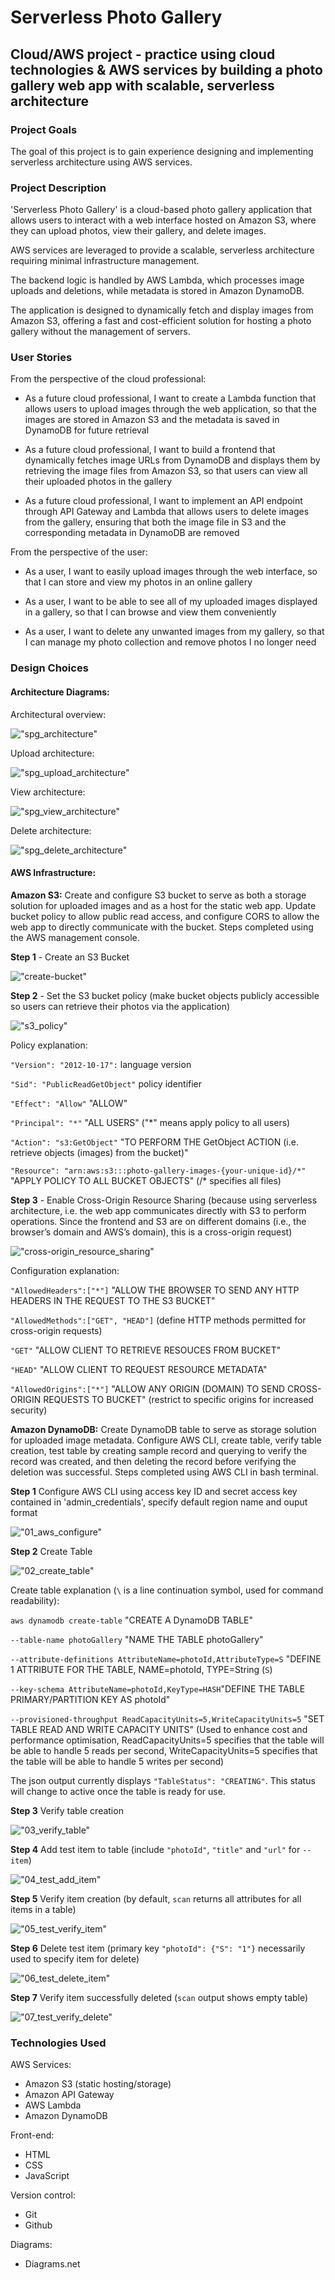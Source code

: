# Serverless Photo Gallery


## Cloud/AWS project - practice using cloud technologies & AWS services by building a photo gallery web app with scalable, serverless architecture


### Project Goals
The goal of this project is to gain experience designing and implementing serverless architecture using AWS services.


### Project Description
'Serverless Photo Gallery' is a cloud-based photo gallery application that allows users to interact with a web interface hosted on Amazon S3, where they can upload photos, view their gallery, and delete images.

AWS services are leveraged to provide a scalable, serverless architecture requiring minimal infrastructure management.

The backend logic is handled by AWS Lambda, which processes image uploads and deletions, while metadata is stored in Amazon DynamoDB.

The application is designed to dynamically fetch and display images from Amazon S3, offering a fast and cost-efficient solution for hosting a photo gallery without the management of servers.


### User Stories
From the perspective of the cloud professional:

- As a future cloud professional, I want to create a Lambda function that allows users to upload images through the web application, so that the images are stored in Amazon S3 and the metadata is saved in DynamoDB for future retrieval

- As a future cloud professional, I want to build a frontend that dynamically fetches image URLs from DynamoDB and displays them by retrieving the image files from Amazon S3, so that users can view all their uploaded photos in the gallery

- As a future cloud professional, I want to implement an API endpoint through API Gateway and Lambda that allows users to delete images from the gallery, ensuring that both the image file in S3 and the corresponding metadata in DynamoDB are removed

From the perspective of the user:

- As a user, I want to easily upload images through the web interface, so that I can store and view my photos in an online gallery

- As a user, I want to be able to see all of my uploaded images displayed in a gallery, so that I can browse and view them conveniently

- As a user, I want to delete any unwanted images from my gallery, so that I can manage my photo collection and remove photos I no longer need


### Design Choices

#### Architecture Diagrams:

Architectural overview:

!["spg_architecture"](images/architecture_diagrams/spg_architecture.png "SPG architecture")

Upload architecture:

!["spg_upload_architecture"](images/architecture_diagrams/spg_upload_architecture.png "SPG upload architecture")

View architecture:

!["spg_view_architecture"](images/architecture_diagrams/spg_view_architecture.png "SPG view architecture")

Delete architecture:

!["spg_delete_architecture"](images/architecture_diagrams/spg_delete_architecture.png "SPG delete architecture")

#### AWS Infrastructure:

**Amazon S3:** Create and configure S3 bucket to serve as both a storage solution for uploaded images and as a host for the static web app. Update bucket policy to allow public read access, and configure CORS to allow the web app to directly communicate with the bucket. Steps completed using the AWS management console.

**Step 1** - Create an S3 Bucket

!["create-bucket"](images/aws_screenshots/S3/01_create_bucket.PNG "Create S3 bucket")

**Step 2** - Set the S3 bucket policy (make bucket objects publicly accessible so users can retrieve their photos via the application)

!["s3_policy"](images/aws_screenshots/S3/02_s3_policy.PNG "S3 policy")

Policy explanation:

`"Version": "2012-10-17":` language version

`"Sid": "PublicReadGetObject"` policy identifier

`"Effect": "Allow"` "ALLOW"

`"Principal": "*"` "ALL USERS" ("*" means apply policy to all users)

`"Action": "s3:GetObject"` "TO PERFORM THE GetObject ACTION (i.e. retrieve objects (images) from the bucket)"

`"Resource": "arn:aws:s3:::photo-gallery-images-{your-unique-id}/*"` "APPLY POLICY TO ALL BUCKET OBJECTS" (/* specifies all files)

**Step 3** - Enable Cross-Origin Resource Sharing (because using serverless architecture, i.e. the web app communicates directly with S3 to perform operations. Since the frontend and S3 are on different domains (i.e., the browser’s domain and AWS’s domain), this is a cross-origin request)

!["cross-origin_resource_sharing"](images/aws_screenshots/S3/03_cross-origin_resourse_sharing.PNG "Cross-Origin Resource Sharing")

Configuration explanation:

`"AllowedHeaders":["*"]` "ALLOW THE BROWSER TO SEND ANY HTTP HEADERS IN THE REQUEST TO THE S3 BUCKET"

`"AllowedMethods":["GET", "HEAD"]` (define HTTP methods permitted for cross-origin requests)

`"GET"` "ALLOW CLIENT TO RETRIEVE RESOUCES FROM BUCKET"

`"HEAD"` "ALLOW CLIENT TO REQUEST RESOURCE METADATA"

`"AllowedOrigins":["*"]` "ALLOW ANY ORIGIN (DOMAIN) TO SEND CROSS-ORIGIN REQUESTS TO BUCKET" (restrict to specific origins for increased security)


**Amazon DynamoDB:** Create DynamoDB table to serve as storage solution for uploaded image metadata. Configure AWS CLI, create table, verify table creation, test table by creating sample record and querying to verify the record was created, and then deleting the record before verifying the deletion was successful. Steps completed using AWS CLI in bash terminal.

**Step 1** Configure AWS CLI using access key ID and secret access key contained in 'admin_credentials', specify default region name and ouput format

!["01_aws_configure"](images/aws_screenshots/DynamoDB/01_aws_configure.PNG "AWS configure")

**Step 2** Create Table

!["02_create_table"](images/aws_screenshots/DynamoDB/02_create_table.PNG "Create table")

Create table explanation (`\` is a line continuation symbol, used for command readability):

`aws dynamodb create-table` "CREATE A DynamoDB TABLE"

`--table-name photoGallery` "NAME THE TABLE photoGallery"

`--attribute-definitions AttributeName=photoId,AttributeType=S` "DEFINE 1 ATTRIBUTE FOR THE TABLE, NAME=photoId, TYPE=String (`S`)

`--key-schema AttributeName=photoId,KeyType=HASH`"DEFINE THE TABLE PRIMARY/PARTITION KEY AS photoId"

`--provisioned-throughput ReadCapacityUnits=5,WriteCapacityUnits=5` "SET TABLE READ AND WRITE CAPACITY UNITS" (Used to enhance cost and performance optimisation, ReadCapacityUnits=5 specifies that the table will be able to handle 5 reads per second, WriteCapacityUnits=5 specifies that the table will be able to handle 5 writes per second)

The json output currently displays `"TableStatus": "CREATING"`. This status will change to active once the table is ready for use.

**Step 3** Verify table creation

!["03_verify_table"](images/aws_screenshots/DynamoDB/03_verify_table.PNG "Verify table creation")

**Step 4** Add test item to table (include `"photoId"`, `"title"` and `"url"` for `--item`)

!["04_test_add_item"](images/aws_screenshots/DynamoDB/04_test_add_item.PNG "Add test item")

**Step 5** Verify item creation (by default, `scan` returns all attributes for all items in a table)

!["05_test_verify_item"](images/aws_screenshots/DynamoDB/05_test_verify_item.PNG "Verify test item")

**Step 6** Delete test item (primary key `"photoId": {"S": "1"}` necessarily used to specify item for delete)

!["06_test_delete_item"](images/aws_screenshots/DynamoDB/06_test_delete_item.PNG "Delete test item")

**Step 7** Verify item successfully deleted (`scan` output shows empty table)

!["07_test_verify_delete"](images/aws_screenshots/DynamoDB/07_test_verify_delete.PNG "Verify delete successful")


### Technologies Used

AWS Services:
- Amazon S3 (static hosting/storage)
- Amazon API Gateway
- AWS Lambda
- Amazon DynamoDB

Front-end:
- HTML
- CSS
- JavaScript

Version control:
- Git
- Github

Diagrams:
- Diagrams.net

